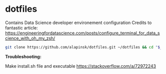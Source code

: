 # dotfiles

Contains Data Science developer environement configuration 
Credits to fantastic article: https://engineeringfordatascience.com/posts/configure_terminal_for_data_science_with_oh_my_zsh/


```sh
git clone https://github.com/alapinsk/dotfiles.git ~/dotfiles && cd "$_" | chmod +x install.sh  | sh -c ./install.sh -y -f | exit
```

**Troubleshooting:**

Make install.sh file and executable 
https://stackoverflow.com/a/72972243
